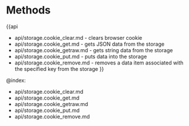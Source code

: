Methods
=======

{{api
- api/storage.cookie_clear.md - clears browser cookie
- api/storage.cookie_get.md - gets JSON data from the storage
- api/storage.cookie_getraw.md - gets string data from the storage
- api/storage.cookie_put.md - puts data into the storage
- api/storage.cookie_remove.md - removes a data item associated with the specified key from the storage
}}

@index:
- api/storage.cookie_clear.md
- api/storage.cookie_get.md
- api/storage.cookie_getraw.md
- api/storage.cookie_put.md
- api/storage.cookie_remove.md


